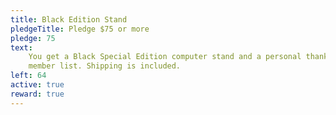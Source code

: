 ```yaml
---
title: Black Edition Stand
pledgeTitle: Pledge $75 or more
pledge: 75
text:
    You get a Black Special Edition computer stand and a personal thank you. You’ll be added to our Backer
    member list. Shipping is included.
left: 64
active: true
reward: true
---
```

